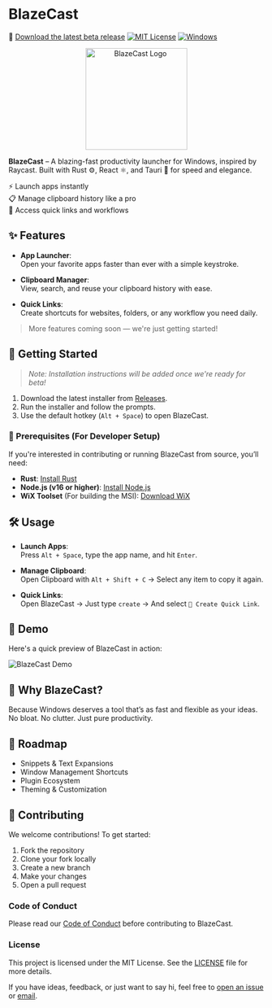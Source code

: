 # BlazeCast

🚀 [Download the latest beta release](https://github.com/AstaBlackClove/blazecast/releases/tag/v0.1.0-beta)
[![MIT License](https://img.shields.io/badge/license-MIT-blue.svg)](LICENSE)
[![Windows](https://img.shields.io/badge/OS-Windows-blue)]()

<div align="center">
  <img src="src-tauri/icons/icon.ico" alt="BlazeCast Logo" width="200">
</div>

**BlazeCast** – A blazing-fast productivity launcher for Windows, inspired by Raycast. Built with Rust ⚙️, React ⚛️, and Tauri 🚀 for speed and elegance.

⚡ Launch apps instantly  
📋 Manage clipboard history like a pro  
🔗 Access quick links and workflows

## ✨ Features

- **App Launcher**:  
  Open your favorite apps faster than ever with a simple keystroke.

- **Clipboard Manager**:  
  View, search, and reuse your clipboard history with ease.

- **Quick Links**:  
  Create shortcuts for websites, folders, or any workflow you need daily.

> More features coming soon — we're just getting started!

## 🚀 Getting Started

> _Note: Installation instructions will be added once we're ready for beta!_

1. Download the latest installer from [Releases](https://github.com/yourusername/blazecast/releases/latest).
2. Run the installer and follow the prompts.
3. Use the default hotkey (`Alt + Space`) to open BlazeCast.

### 🚨 Prerequisites (For Developer Setup)

If you're interested in contributing or running BlazeCast from source, you’ll need:

- **Rust**: [Install Rust](https://www.rust-lang.org/tools/install)
- **Node.js (v16 or higher)**: [Install Node.js](https://nodejs.org/)
- **WiX Toolset** (For building the MSI): [Download WiX](https://wixtoolset.org/)

## 🛠️ Usage

- **Launch Apps**:  
  Press `Alt + Space`, type the app name, and hit `Enter`.

- **Manage Clipboard**:  
  Open Clipboard with `Alt + Shift + C` → Select any item to copy it again.

- **Quick Links**:  
  Open BlazeCast → Just type `create` -> And select `🔗 Create Quick Link`.

## 📸 Demo

Here's a quick preview of BlazeCast in action:

![BlazeCast Demo](https://link_to_screenshot_or_gif.gif)

## 🧠 Why BlazeCast?

Because Windows deserves a tool that’s as fast and flexible as your ideas.  
No bloat. No clutter. Just pure productivity.

## 📅 Roadmap

- Snippets & Text Expansions
- Window Management Shortcuts
- Plugin Ecosystem
- Theming & Customization

## 🤝 Contributing

We welcome contributions! To get started:

1. Fork the repository
2. Clone your fork locally
3. Create a new branch
4. Make your changes
5. Open a pull request

### Code of Conduct

Please read our [Code of Conduct](./CODE_OF_CONDUCT.md) before contributing to BlazeCast.

### License

This project is licensed under the MIT License. See the [LICENSE](./LICENSE) file for more details.

If you have ideas, feedback, or just want to say hi, feel free to [open an issue](#) or [email](mailto:gunasheelan208@gmail.com).
